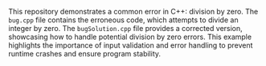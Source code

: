 This repository demonstrates a common error in C++: division by zero. The `bug.cpp` file contains the erroneous code, which attempts to divide an integer by zero.  The `bugSolution.cpp` file provides a corrected version, showcasing how to handle potential division by zero errors.  This example highlights the importance of input validation and error handling to prevent runtime crashes and ensure program stability.